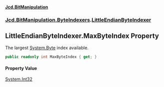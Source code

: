 #### [Jcd.BitManipulation](index.md 'index')

### [Jcd.BitManipulation.ByteIndexers](Jcd.BitManipulation.ByteIndexers.md 'Jcd.BitManipulation.ByteIndexers').[LittleEndianByteIndexer](Jcd.BitManipulation.ByteIndexers.LittleEndianByteIndexer.md 'Jcd.BitManipulation.ByteIndexers.LittleEndianByteIndexer')

## LittleEndianByteIndexer.MaxByteIndex Property

The largest [System.Byte](https://docs.microsoft.com/en-us/dotnet/api/System.Byte 'System.Byte') index available.

```csharp
public readonly int MaxByteIndex { get; }
```

#### Property Value

[System.Int32](https://docs.microsoft.com/en-us/dotnet/api/System.Int32 'System.Int32')